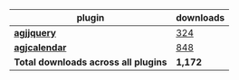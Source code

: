 plugin|downloads
------|----------
[**agjjquery**](https://www.npmjs.com/package/agjjquery)|[324](https://www.npmjs.com/package/agjjquery)
[**agjcalendar**](https://www.npmjs.com/package/agjcalendar)|[848](https://www.npmjs.com/package/agjcalendar)
**Total downloads across all plugins**|**1,172**
